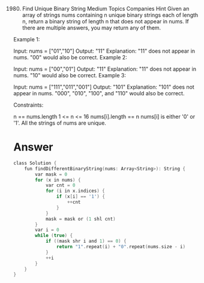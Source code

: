 1980. Find Unique Binary String
Medium
Topics
Companies
Hint
Given an array of strings nums containing n unique binary strings each of length n, return a binary string of length n that does not appear in nums. If there are multiple answers, you may return any of them.

 

Example 1:

Input: nums = ["01","10"]
Output: "11"
Explanation: "11" does not appear in nums. "00" would also be correct.
Example 2:

Input: nums = ["00","01"]
Output: "11"
Explanation: "11" does not appear in nums. "10" would also be correct.
Example 3:

Input: nums = ["111","011","001"]
Output: "101"
Explanation: "101" does not appear in nums. "000", "010", "100", and "110" would also be correct.
 

Constraints:

n == nums.length
1 <= n <= 16
nums[i].length == n
nums[i] is either '0' or '1'.
All the strings of nums are unique.
<h1>Answer</h1>

```c
class Solution {
    fun findDifferentBinaryString(nums: Array<String>): String {
        var mask = 0
        for (x in nums) {
            var cnt = 0
            for (i in x.indices) {
                if (x[i] == '1') {
                    ++cnt
                }
            }
            mask = mask or (1 shl cnt)
        }
        var i = 0
        while (true) {
            if ((mask shr i and 1) == 0) {
                return "1".repeat(i) + "0".repeat(nums.size - i)
            }
            ++i
        }
    }
}
```
